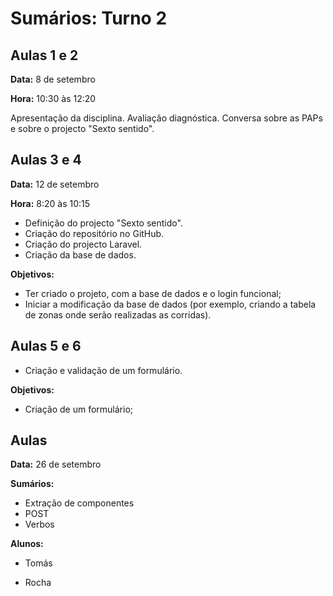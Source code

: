 # Sumários: Turno 2

## Aulas 1 e 2

**Data:** 8 de setembro

**Hora:** 10:30 às 12:20

Apresentação da disciplina.
Avaliação diagnóstica.
Conversa sobre as PAPs e sobre o projecto "Sexto sentido".

## Aulas 3 e 4

**Data:** 12 de setembro

**Hora:** 8:20 às 10:15

- Definição do projecto "Sexto sentido".
- Criação do repositório no GitHub.
- Criação do projecto Laravel.
- Criação da base de dados.

**Objetivos:**
- Ter criado o projeto, com a base de dados e o login funcional;
- Iniciar a modificação da base de dados (por exemplo, criando a tabela de zonas onde serão realizadas as corridas).

## Aulas 5 e 6

- Criação e validação de um formulário.

**Objetivos:**
- Criação de um formulário;

## Aulas 

**Data:** 26 de setembro

**Sumários:**
- Extração de componentes
- POST 
- Verbos

**Alunos:** 

- Tomás

- Rocha


